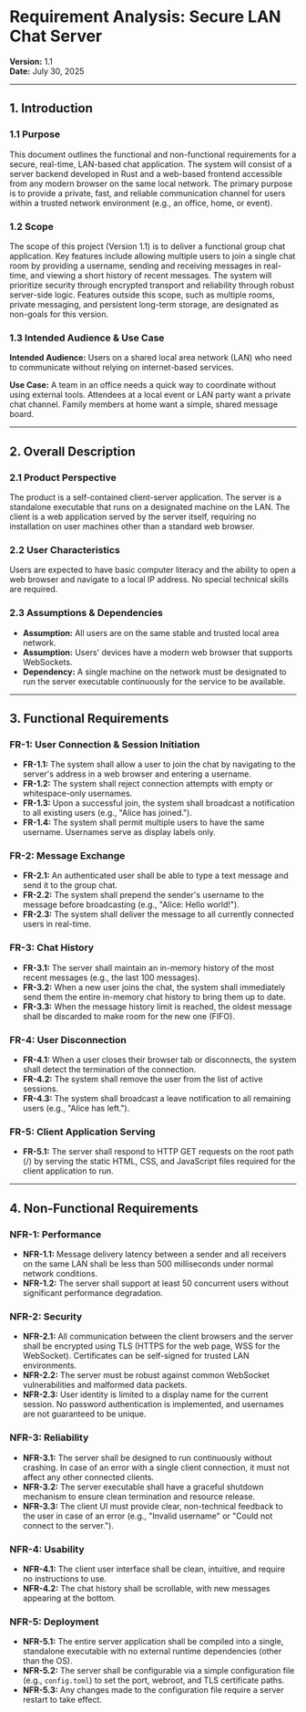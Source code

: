 # Requirement Analysis: Secure LAN Chat Server  
**Version:** 1.1  
**Date:** July 30, 2025  

---

## 1. Introduction

### 1.1 Purpose  
This document outlines the functional and non-functional requirements for a secure, real-time, LAN-based chat application. The system will consist of a server backend developed in Rust and a web-based frontend accessible from any modern browser on the same local network. The primary purpose is to provide a private, fast, and reliable communication channel for users within a trusted network environment (e.g., an office, home, or event).

### 1.2 Scope  
The scope of this project (Version 1.1) is to deliver a functional group chat application. Key features include allowing multiple users to join a single chat room by providing a username, sending and receiving messages in real-time, and viewing a short history of recent messages. The system will prioritize security through encrypted transport and reliability through robust server-side logic. Features outside this scope, such as multiple rooms, private messaging, and persistent long-term storage, are designated as non-goals for this version.

### 1.3 Intended Audience & Use Case  
**Intended Audience:** Users on a shared local area network (LAN) who need to communicate without relying on internet-based services.  

**Use Case:** A team in an office needs a quick way to coordinate without using external tools. Attendees at a local event or LAN party want a private chat channel. Family members at home want a simple, shared message board.

---

## 2. Overall Description

### 2.1 Product Perspective  
The product is a self-contained client-server application. The server is a standalone executable that runs on a designated machine on the LAN. The client is a web application served by the server itself, requiring no installation on user machines other than a standard web browser.

### 2.2 User Characteristics  
Users are expected to have basic computer literacy and the ability to open a web browser and navigate to a local IP address. No special technical skills are required.

### 2.3 Assumptions & Dependencies  
- **Assumption:** All users are on the same stable and trusted local area network.  
- **Assumption:** Users' devices have a modern web browser that supports WebSockets.  
- **Dependency:** A single machine on the network must be designated to run the server executable continuously for the service to be available.

---

## 3. Functional Requirements

### FR-1: User Connection & Session Initiation  
- **FR-1.1:** The system shall allow a user to join the chat by navigating to the server's address in a web browser and entering a username.  
- **FR-1.2:** The system shall reject connection attempts with empty or whitespace-only usernames.  
- **FR-1.3:** Upon a successful join, the system shall broadcast a notification to all existing users (e.g., "Alice has joined.").  
- **FR-1.4:** The system shall permit multiple users to have the same username. Usernames serve as display labels only.

### FR-2: Message Exchange  
- **FR-2.1:** An authenticated user shall be able to type a text message and send it to the group chat.  
- **FR-2.2:** The system shall prepend the sender's username to the message before broadcasting (e.g., "Alice: Hello world!").  
- **FR-2.3:** The system shall deliver the message to all currently connected users in real-time.

### FR-3: Chat History  
- **FR-3.1:** The server shall maintain an in-memory history of the most recent messages (e.g., the last 100 messages).  
- **FR-3.2:** When a new user joins the chat, the system shall immediately send them the entire in-memory chat history to bring them up to date.  
- **FR-3.3:** When the message history limit is reached, the oldest message shall be discarded to make room for the new one (FIFO).

### FR-4: User Disconnection  
- **FR-4.1:** When a user closes their browser tab or disconnects, the system shall detect the termination of the connection.  
- **FR-4.2:** The system shall remove the user from the list of active sessions.  
- **FR-4.3:** The system shall broadcast a leave notification to all remaining users (e.g., "Alice has left.").

### FR-5: Client Application Serving  
- **FR-5.1:** The server shall respond to HTTP GET requests on the root path (/) by serving the static HTML, CSS, and JavaScript files required for the client application to run.

---

## 4. Non-Functional Requirements

### NFR-1: Performance  
- **NFR-1.1:** Message delivery latency between a sender and all receivers on the same LAN shall be less than 500 milliseconds under normal network conditions.  
- **NFR-1.2:** The server shall support at least 50 concurrent users without significant performance degradation.

### NFR-2: Security  
- **NFR-2.1:** All communication between the client browsers and the server shall be encrypted using TLS (HTTPS for the web page, WSS for the WebSocket). Certificates can be self-signed for trusted LAN environments.  
- **NFR-2.2:** The server must be robust against common WebSocket vulnerabilities and malformed data packets.  
- **NFR-2.3:** User identity is limited to a display name for the current session. No password authentication is implemented, and usernames are not guaranteed to be unique.

### NFR-3: Reliability  
- **NFR-3.1:** The server shall be designed to run continuously without crashing. In case of an error with a single client connection, it must not affect any other connected clients.  
- **NFR-3.2:** The server executable shall have a graceful shutdown mechanism to ensure clean termination and resource release.  
- **NFR-3.3:** The client UI must provide clear, non-technical feedback to the user in case of an error (e.g., "Invalid username" or "Could not connect to the server.").

### NFR-4: Usability  
- **NFR-4.1:** The client user interface shall be clean, intuitive, and require no instructions to use.  
- **NFR-4.2:** The chat history shall be scrollable, with new messages appearing at the bottom.

### NFR-5: Deployment  
- **NFR-5.1:** The entire server application shall be compiled into a single, standalone executable with no external runtime dependencies (other than the OS).  
- **NFR-5.2:** The server shall be configurable via a simple configuration file (e.g., `config.toml`) to set the port, webroot, and TLS certificate paths.  
- **NFR-5.3:** Any changes made to the configuration file require a server restart to take effect.
